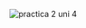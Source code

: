 ![practica 2 uni 4](https://github.com/dani5623/practica-2-unidad-4-Da/assets/150739389/d73a41fa-1be8-4c53-a2e1-5ffc8c57d3ac)
